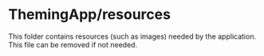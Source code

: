 # ThemingApp/resources

This folder contains resources (such as images) needed by the application. This file can
be removed if not needed.

